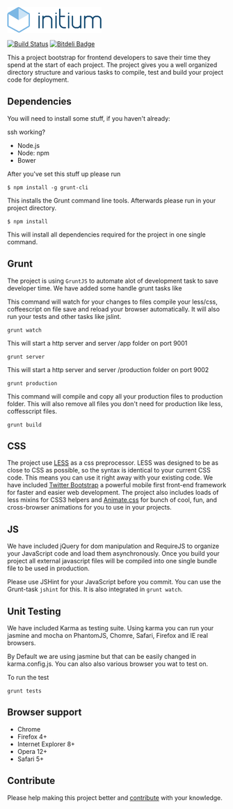![initium](app/img/logo.png)

[![Build Status](https://travis-ci.org/creativeaura/initium.png?branch=master)](https://travis-ci.org/creativeaura/initium)
[![Bitdeli Badge](https://d2weczhvl823v0.cloudfront.net/creativeaura/initium/trend.png)](https://bitdeli.com/free "Bitdeli Badge")

This a project bootstrap for frontend developers to save their time they spend at the start of each project. The project gives you a well organized directory structure and various tasks to compile, test and build your project code for deployment.

## Dependencies

You will need to install some stuff, if you haven't already:

ssh working?

* Node.js
* Node: npm
* Bower

After you've set this stuff up please run

	$ npm install -g grunt-cli

This installs the Grunt command line tools.
Afterwards please run in your project directory.

	$ npm install

This will install all dependencies required for the project in one single command.

## Grunt

The project is using `GruntJS` to automate alot of development task to save developer time. We have added some handle grunt tasks like

This command will watch for your changes to files compile your less/css, coffeescript on file save and reload your browser automatically. It will also run your tests and other tasks like jslint.

    grunt watch

This will start a http server and server /app folder on port 9001

    grunt server

This will start a http server and server /production folder on port 9002

    grunt production
    
This command will compile and copy all your production files to production folder. This will also remove all files you don't need for production like less, coffesscript files.

    grunt build


## CSS

The project use [LESS](http://lesscss.org/) as a css preprocessor. LESS was designed to be as close to CSS as possible, so the syntax is identical to your current CSS code. This means you can use it right away with your existing code. We have included [Twitter Bootstrap](http://getbootstrap.com/) a powerful mobile first front-end framework for faster and easier web development. The project also includes loads of less mixins for CSS3 helpers and [Animate.css](https://daneden.me/animate/) for bunch of cool, fun, and cross-browser animations for you to use in your projects.

## JS

We have included jQuery for dom manipulation and RequireJS to organize your JavaScript code and load them asynchronously. Once you build your project all external javascript files will be compiled into one single bundle file to be used in production.

Please use JSHint for your JavaScript before you commit. You can use the Grunt-task `jshint` for this. It is also integrated in `grunt watch`.

## Unit Testing

We have included Karma as testing suite. Using karma you can run your jasmine and mocha on PhantomJS, Chomre, Safari, Firefox and IE real browsers.

By Default we are using jasmine but that can be easily changed in karma.config.js. You can also also various browser you wat to test on.

To run the test

    grunt tests

## Browser support

* Chrome
* Firefox 4+
* Internet Explorer 8+
* Opera 12+
* Safari 5+


## Contribute

Please help making this project better and [contribute](CONTRIBUTING.md) with your knowledge.
